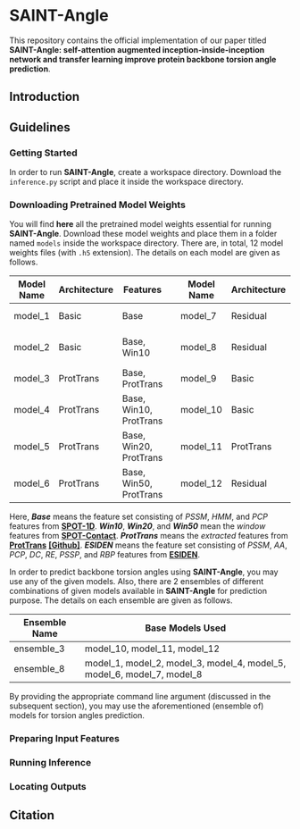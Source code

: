 # SAINT-Angle
This repository contains the official implementation of our paper titled **SAINT-Angle: self-attention augmented inception-inside-inception network and transfer learning improve protein backbone torsion angle prediction**.



## Introduction



## Guidelines

### Getting Started
In order to run **SAINT-Angle**, create a workspace directory. Download the `inference.py` script and place it inside the workspace directory.



### Downloading Pretrained Model Weights
You will find **here** all the pretrained model weights essential for running **SAINT-Angle**. Download these model weights and place them in a folder named `models` inside the workspace directory. There are, in total, 12 model weights files (with `.h5` extension). The details on each model are given as follows.

| Model Name | Architecture | Features               |      | Model Name | Architecture | Features               |
| ---------- | ------------ | ---------------------- | ---- | ---------- | ------------ | ---------------------- |
| model_1    | Basic        | Base                   |      | model_7    | Residual     | Base, ProtTrans        |
| model_2    | Basic        | Base, Win10            |      | model_8    | Residual     | Base, Win10, ProtTrans |
| model_3    | ProtTrans    | Base, ProtTrans        |      | model_9    | Basic        | ESIDEN                 |
| model_4    | ProtTrans    | Base, Win10, ProtTrans |      | model_10   | Basic        | ESIDEN, HMM            |
| model_5    | ProtTrans    | Base, Win20, ProtTrans |      | model_11   | ProtTrans    | ESIDEN, HMM, ProtTrans |
| model_6    | ProtTrans    | Base, Win50, ProtTrans |      | model_12   | Residual     | ESIDEN, HMM, ProtTrans |

Here, ***Base*** means the feature set consisting of *PSSM*, *HMM*, and *PCP* features from **[SPOT-1D](https://academic.oup.com/bioinformatics/article/35/14/2403/5232996)**. ***Win10***, ***Win20***, and ***Win50*** mean the *window* features from **[SPOT-Contact](https://academic.oup.com/bioinformatics/article/34/23/4039/5040307)**. ***ProtTrans*** means the *extracted* features from **[ProtTrans](https://ieeexplore.ieee.org/document/9477085)** **[[Github]](https://github.com/agemagician/ProtTrans/blob/master/Embedding/PyTorch/Advanced/ProtT5-XL-UniRef50.ipynb)**. ***ESIDEN*** means the feature set consisting of *PSSM*, *AA*, *PCP*, *DC*, *RE*, *PSSP*, and *RBP* features from **[ESIDEN](https://www.nature.com/articles/s41598-021-00477-2)**.

In order to predict backbone torsion angles using **SAINT-Angle**, you may use any of the given models. Also, there are 2 ensembles of different combinations of given models available in **SAINT-Angle** for prediction purpose. The details on each ensemble are given as follows.

| Ensemble Name | Base Models Used                                             |
| ------------- | ------------------------------------------------------------ |
| ensemble_3    | model_10, model_11, model_12                                 |
| ensemble_8    | model_1, model_2, model_3, model_4, model_5, model_6, model_7, model_8 |

By providing the appropriate command line argument (discussed in the subsequent section), you may use the aforementioned (ensemble of) models for torsion angles prediction.



### Preparing Input Features



### Running Inference



### Locating Outputs




## Citation

